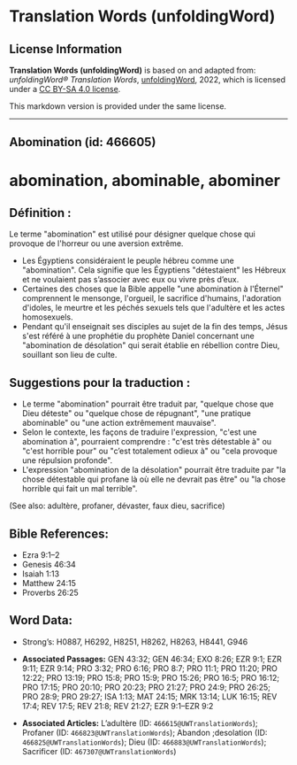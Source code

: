 # Translation Words (unfoldingWord)

## License Information

**Translation Words (unfoldingWord)** is based on and adapted from: _unfoldingWord® Translation Words_, [unfoldingWord](https://unfoldingword.org/utw), 2022, which is licensed under a [CC BY-SA 4.0 license](https://creativecommons.org/licenses/by-sa/4.0/legalcode.en).

This markdown version is provided under the same license.



--------------------------------

## Abomination (id: 466605)

abomination, abominable, abominer
=================================

Définition :
------------

Le terme "abomination" est utilisé pour désigner quelque chose qui provoque de l'horreur ou une aversion extrême.

* Les Égyptiens considéraient le peuple hébreu comme une "abomination". Cela signifie que les Égyptiens "détestaient" les Hébreux et ne voulaient pas s’associer avec eux ou vivre près d’eux.
* Certaines des choses que la Bible appelle "une abomination à l'Éternel" comprennent le mensonge, l'orgueil, le sacrifice d'humains, l'adoration d'idoles, le meurtre et les péchés sexuels tels que l'adultère et les actes homosexuels.
* Pendant qu'il enseignait ses disciples au sujet de la fin des temps, Jésus s'est référé à une prophétie du prophète Daniel concernant une "abomination de désolation" qui serait établie en rébellion contre Dieu, souillant son lieu de culte.

Suggestions pour la traduction :
--------------------------------

* Le terme "abomination" pourrait être traduit par, "quelque chose que Dieu déteste" ou "quelque chose de répugnant", "une pratique abominable" ou "une action extrêmement mauvaise".
* Selon le contexte, les façons de traduire l'expression, "c'est une abomination à", pourraient comprendre : "c'est très détestable à" ou "c'est horrible pour" ou "c’est totalement odieux à" ou "cela provoque une répulsion profonde".
* L'expression "abomination de la désolation" pourrait être traduite par "la chose détestable qui profane là où elle ne devrait pas être" ou "la chose horrible qui fait un mal terrible".

(See also: adultère, profaner, dévaster, faux dieu, sacrifice)

Bible References:
-----------------

* Ezra 9:1–2
* Genesis 46:34
* Isaiah 1:13
* Matthew 24:15
* Proverbs 26:25

Word Data:
----------

* Strong’s: H0887, H6292, H8251, H8262, H8263, H8441, G946

* **Associated Passages:** GEN 43:32; GEN 46:34; EXO 8:26; EZR 9:1; EZR 9:11; EZR 9:14; PRO 3:32; PRO 6:16; PRO 8:7; PRO 11:1; PRO 11:20; PRO 12:22; PRO 13:19; PRO 15:8; PRO 15:9; PRO 15:26; PRO 16:5; PRO 16:12; PRO 17:15; PRO 20:10; PRO 20:23; PRO 21:27; PRO 24:9; PRO 26:25; PRO 28:9; PRO 29:27; ISA 1:13; MAT 24:15; MRK 13:14; LUK 16:15; REV 17:4; REV 17:5; REV 21:8; REV 21:27; EZR 9:1–EZR 9:2
* **Associated Articles:** L’adultère (ID: `466615@UWTranslationWords`); Profaner (ID: `466823@UWTranslationWords`); Abandon ;desolation (ID: `466825@UWTranslationWords`); Dieu (ID: `466883@UWTranslationWords`); Sacrificer (ID: `467307@UWTranslationWords`)

